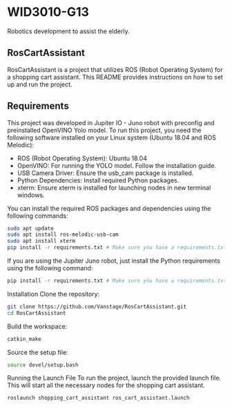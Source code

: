 # WID3010-G13
Robotics development to assist the elderly.

## RosCartAssistant

RosCartAssistant is a project that utilizes ROS (Robot Operating System) for a shopping cart assistant. This README provides instructions on how to set up and run the project.



## Requirements

This project was developed in Jupiter IO - Juno robot with preconfig and preinstalled OpenVINO Yolo model. To run this project, you need the following software installed on your Linux system (Ubuntu 18.04 and ROS Melodic):

- ROS (Robot Operating System): Ubuntu 18.04
- OpenVINO: For running the YOLO model. Follow the installation guide.
- USB Camera Driver: Ensure the usb_cam package is installed. 
- Python Dependencies: Install required Python packages. 
- xterm: Ensure xterm is installed for launching nodes in new terminal windows.

You can install the required ROS packages and dependencies using the following commands:

```sh
sudo apt update
sudo apt install ros-melodic-usb-cam
sudo apt install xterm
pip install -r requirements.txt # Make sure you have a requirements.txt with the necessary Python packages
```

If you are using the Jupiter Juno  robot, just install the  Python requirements using the following command:

```sh
pip install -r requirements.txt # Make sure you have a requirements.txt with the necessary Python packages
```

Installation
Clone the repository:
```sh
git clone https://github.com/Vanstage/RosCartAssistant.git
cd RosCartAssistant
```

Build the workspace:
```sh
catkin_make
```

Source the setup file:
```sh
source devel/setup.bash
```

Running the Launch File
To run the project, launch the provided launch file. This will start all the necessary nodes for the shopping cart assistant.

```sh
roslaunch shopping_cart_assistant ros_cart_assistant.launch
```
